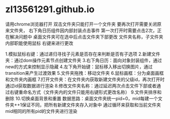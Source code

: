 # zl13561291.github.io
请用chrome浏览器打开
双击文件夹只能打开一个文件夹
要再次打开需要关闭原来文件夹，
右下角日历组件因内部封装点击事件
 第一次打开时需要点击2次，正在解决问题中
 桌面文件夹可在选中后点击文件夹下部更改
 文件夹名称，子文件夹内部职能使用鼠标
 右键来进行更改

1.模拟鼠标右键：通过递归寻找子元素是否存在来判断是否有子选项
2.新建文件夹：通过dom操作元素节点创建文件夹
3.右下角日历：面向对象封装组件，通过new的方式来控制显示隐藏
4.左下角开始键：鼠标移入移出切换图片，通过transition来产生过渡效果
5.文件夹拖拽：移动文件夹
6.鼠标画框：分为桌面画框和文件夹内画框
7.打开文件夹：在文件夹内获取新建文件夹的父级id，再次打开时通过id获取数据进行渲染
8.修改文件夹名称：通过延迟两次点击文件下部或者通过右键重命名方式（文件夹内的文件只能用右键形式更改名称）
9.文件夹排序和删除
10.切换桌面背景和重置
数据思路：桌面文件夹统一pid=0，mid每建一个文件夹++1保证不同，把所有新建文件夹存入对象中
通过循环来获取和当前文件夹mid相同的所有pid的文件夹进行渲染


